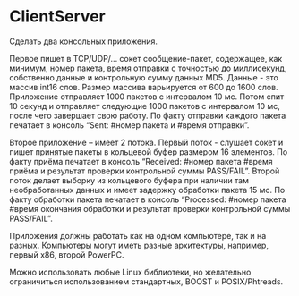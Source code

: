 # ClientServer

Сделать два консольных  приложения.

Первое пишет в TCP/UDP/... сокет сообщение-пакет, содержащее, как минимум, номер пакета, время отправки с точностью до миллисекунд, собственно данные и контрольную сумму данных MD5.  Данные - это массив int16 слов. Размер массива варьируется от 600 до 1600 слов.  Приложение отправляет 1000 пакетов с интервалом 10 мс. Потом спит 10 секунд и отправляет следующие 1000 пакетов с интервалом 10 мс, после чего завершает свою работу. По факту отправки каждого пакета печатает в консоль “Sent: #номер пакета и #время отправки”.

Второе приложение – имеет 2 потока.  Первый поток - слушает сокет и пишет принятые пакеты в кольцевой буфер размером 16 элементов. По факту приёма печатает в консоль “Received: #номер пакета #время приёма и результат проверки контрольной суммы PASS/FAIL”.  Второй поток делает выборку из кольцевого буфера при наличии там необработанных данных и имеет задержку обработки пакета 15 мс. По факту обработки пакета печатает в консоль “Processed: #номер пакета #время окончания обработки и результат проверки контрольной суммы PASS/FAIL”.

Приложения должны работать как на одном компьютере, так и на разных. Компьютеры могут иметь разные архитектуры, например, первый x86, второй PowerPC.

Можно использовать любые Linux библиотеки, но желательно ограничиться использованием стандартных, BOOST и POSIX/Phtreads.
